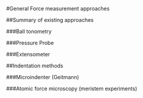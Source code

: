 #General Force measurement approaches

##Summary of existing approaches

###Ball tonometry

###Pressure Probe

###Extensometer

##Indentation methods

###Microindenter (Geitmann)

###Atomic force microscopy (meristem experiments)